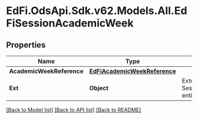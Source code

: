 # EdFi.OdsApi.Sdk.v62.Models.All.EdFiSessionAcademicWeek

## Properties

Name | Type | Description | Notes
------------ | ------------- | ------------- | -------------
**AcademicWeekReference** | [**EdFiAcademicWeekReference**](EdFiAcademicWeekReference.md) |  | 
**Ext** | **Object** | Extensions to the SessionAcademicWeek entity. | [optional] 

[[Back to Model list]](../../README.md#documentation-for-models) [[Back to API list]](../../README.md#documentation-for-api-endpoints) [[Back to README]](../../README.md)


